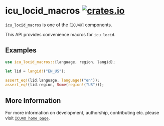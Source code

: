 # icu_locid_macros [![crates.io](http://meritbadge.herokuapp.com/icu_locid_macros)](https://crates.io/crates/icu_locid_macros)

`icu_locid_macros` is one of the [`ICU4X`] components.

This API provides convenience macros for `icu_locid`.

## Examples

```rust
use icu_locid_macros::{language, region, langid};

let lid = langid!("EN_US");

assert_eq!(lid.language, language!("en"));
assert_eq!(lid.region, Some(region!("US")));
```

## More Information

For more information on development, authorship, contributing etc. please visit [`ICU4X home page`](https://github.com/unicode-org/icu4x).
